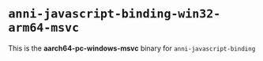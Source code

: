 # `anni-javascript-binding-win32-arm64-msvc`

This is the **aarch64-pc-windows-msvc** binary for `anni-javascript-binding`
